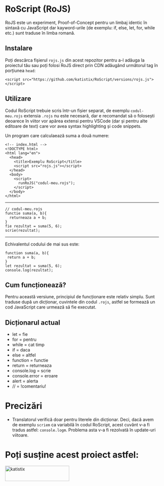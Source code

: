 # RoScript (RoJS)

RoJS este un experiment, Proof-of-Concept pentru un limbaj identic în sintaxă cu JavaScript dar kayword-urile (de exemplu: if, else, let, for, while etc.) sunt traduse în limba romană.

## Instalare

Poți descărca fișierul `rojs.js` din acest repozitor pentru a-l adăuga la proiectul tău sau poți folosi RoJS direct prin CDN adăugând următorul tag în porțiunea `head`:

    <script src="https://github.com/katistix/RoScript/versions/rojs.js"></script>

 

## Utilizare

Codul RoScript trebuie scris într-un fișier separat, de exemplu `codul-meu.rojs` extensia `.rojs` nu este necesară, dar e recomandat să o folosești deoarece în viitor vor  apărea extensi pentru VSCode (dar și pentru alte editoare de text) care vor avea syntax highlighting și code snippets.

Un program care calculaează suma a două numere:

    <!-- index.html -->
    <!DOCTYPE html>
    <html lang="en">
      <head>
        <title>Exemplu RoScript</title>
        <script src="rojs.js"></script>
      </head>
      <body>
        <script>
          runRoJS("codul-meu.rojs");
        </script>
      </body>
    </html>
---

    // codul-meu.rojs
    functie suma(a, b){
      returneaza a + b;
    }
    fie rezultat = suma(5, 6);
    scrie(rezultat);
---
Echivalentul codului de mai sus este:
		

    function suma(a, b){
     return a + b;
    }
    let rezultat = suma(5, 6);
    console.log(rezultat);

## Cum funcționează?

Pentru această versiune, principiul de funcționare este relativ simplu. Sunt traduse după un dicționar, cuvintele din codul `.rojs`, astfel se formează un cod JavaScript care urmează să fie executat.

## Dicționarul actual

- let = fie
- for = pentru
- while = cat timp
- if = daca
- else = altfel
- function = functie
- return = returneaza
- console.log = scrie
- console.error = eroare
- alert = alerta
- // = !comentariu!

# Precizări

- Translatorul verifică doar pentru literele din dicționar. Deci, dacă avem de exemplu `scriem` ca variabilă în codul RoScript, acest cuvănt v-a fi tradus astfel: `console.logm`. Problema asta v-a fi rezolvată în update-uri viitoare.

# Poți susține acest proiect astfel:

<p><a href="https://www.buymeacoffee.com/katistix"> <img align="left" src="https://cdn.buymeacoffee.com/buttons/v2/default-yellow.png" height="50" width="210" alt="katistix" /></a></p>
